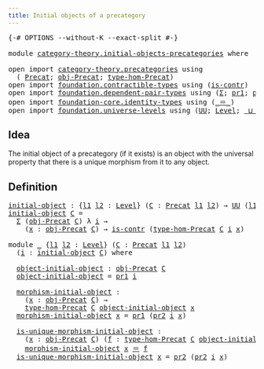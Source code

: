 ```yaml
---
title: Initial objects of a precategory
---
```


<pre class="Agda"><a id="58" class="Symbol">{-#</a> <a id="62" class="Keyword">OPTIONS</a> <a id="70" class="Pragma">--without-K</a> <a id="82" class="Pragma">--exact-split</a> <a id="96" class="Symbol">#-}</a>

<a id="101" class="Keyword">module</a> <a id="108" href="category-theory.initial-objects-precategories.html" class="Module">category-theory.initial-objects-precategories</a> <a id="154" class="Keyword">where</a>

<a id="161" class="Keyword">open</a> <a id="166" class="Keyword">import</a> <a id="173" href="category-theory.precategories.html" class="Module">category-theory.precategories</a> <a id="203" class="Keyword">using</a>
  <a id="211" class="Symbol">(</a> <a id="213" href="category-theory.precategories.html#2237" class="Function">Precat</a><a id="219" class="Symbol">;</a> <a id="221" href="category-theory.precategories.html#2550" class="Function">obj-Precat</a><a id="231" class="Symbol">;</a> <a id="233" href="category-theory.precategories.html#2669" class="Function">type-hom-Precat</a><a id="248" class="Symbol">)</a>
<a id="250" class="Keyword">open</a> <a id="255" class="Keyword">import</a> <a id="262" href="foundation.contractible-types.html" class="Module">foundation.contractible-types</a> <a id="292" class="Keyword">using</a> <a id="298" class="Symbol">(</a><a id="299" href="foundation-core.contractible-types.html#1006" class="Function">is-contr</a><a id="307" class="Symbol">)</a>
<a id="309" class="Keyword">open</a> <a id="314" class="Keyword">import</a> <a id="321" href="foundation.dependent-pair-types.html" class="Module">foundation.dependent-pair-types</a> <a id="353" class="Keyword">using</a> <a id="359" class="Symbol">(</a><a id="360" href="foundation-core.dependent-pair-types.html#515" class="Record">Σ</a><a id="361" class="Symbol">;</a> <a id="363" href="foundation-core.dependent-pair-types.html#605" class="Field">pr1</a><a id="366" class="Symbol">;</a> <a id="368" href="foundation-core.dependent-pair-types.html#617" class="Field">pr2</a><a id="371" class="Symbol">)</a>
<a id="373" class="Keyword">open</a> <a id="378" class="Keyword">import</a> <a id="385" href="foundation-core.identity-types.html" class="Module">foundation-core.identity-types</a> <a id="416" class="Keyword">using</a> <a id="422" class="Symbol">(</a><a id="423" href="foundation-core.identity-types.html#1865" class="Function Operator">_＝_</a><a id="426" class="Symbol">)</a>
<a id="428" class="Keyword">open</a> <a id="433" class="Keyword">import</a> <a id="440" href="foundation.universe-levels.html" class="Module">foundation.universe-levels</a> <a id="467" class="Keyword">using</a> <a id="473" class="Symbol">(</a><a id="474" href="foundation-core.universe-levels.html#235" class="Primitive">UU</a><a id="476" class="Symbol">;</a> <a id="478" href="Agda.Primitive.html#597" class="Postulate">Level</a><a id="483" class="Symbol">;</a> <a id="485" href="Agda.Primitive.html#810" class="Primitive Operator">_⊔_</a><a id="488" class="Symbol">)</a>
</pre>
## Idea

The initial object of a precategory (if it exists) is an object with the universal property that there is a unique morphism from it to any object.

## Definition

<pre class="Agda"><a id="initial-object"></a><a id="675" href="category-theory.initial-objects-precategories.html#675" class="Function">initial-object</a> <a id="690" class="Symbol">:</a> <a id="692" class="Symbol">{</a><a id="693" href="category-theory.initial-objects-precategories.html#693" class="Bound">l1</a> <a id="696" href="category-theory.initial-objects-precategories.html#696" class="Bound">l2</a> <a id="699" class="Symbol">:</a> <a id="701" href="Agda.Primitive.html#597" class="Postulate">Level</a><a id="706" class="Symbol">}</a> <a id="708" class="Symbol">(</a><a id="709" href="category-theory.initial-objects-precategories.html#709" class="Bound">C</a> <a id="711" class="Symbol">:</a> <a id="713" href="category-theory.precategories.html#2237" class="Function">Precat</a> <a id="720" href="category-theory.initial-objects-precategories.html#693" class="Bound">l1</a> <a id="723" href="category-theory.initial-objects-precategories.html#696" class="Bound">l2</a><a id="725" class="Symbol">)</a> <a id="727" class="Symbol">→</a> <a id="729" href="foundation-core.universe-levels.html#235" class="Primitive">UU</a> <a id="732" class="Symbol">(</a><a id="733" href="category-theory.initial-objects-precategories.html#693" class="Bound">l1</a> <a id="736" href="Agda.Primitive.html#810" class="Primitive Operator">⊔</a> <a id="738" href="category-theory.initial-objects-precategories.html#696" class="Bound">l2</a><a id="740" class="Symbol">)</a>
<a id="742" href="category-theory.initial-objects-precategories.html#675" class="Function">initial-object</a> <a id="757" href="category-theory.initial-objects-precategories.html#757" class="Bound">C</a> <a id="759" class="Symbol">=</a>
  <a id="763" href="foundation-core.dependent-pair-types.html#515" class="Record">Σ</a> <a id="765" class="Symbol">(</a><a id="766" href="category-theory.precategories.html#2550" class="Function">obj-Precat</a> <a id="777" href="category-theory.initial-objects-precategories.html#757" class="Bound">C</a><a id="778" class="Symbol">)</a> <a id="780" class="Symbol">λ</a> <a id="782" href="category-theory.initial-objects-precategories.html#782" class="Bound">i</a> <a id="784" class="Symbol">→</a>
    <a id="790" class="Symbol">(</a><a id="791" href="category-theory.initial-objects-precategories.html#791" class="Bound">x</a> <a id="793" class="Symbol">:</a> <a id="795" href="category-theory.precategories.html#2550" class="Function">obj-Precat</a> <a id="806" href="category-theory.initial-objects-precategories.html#757" class="Bound">C</a><a id="807" class="Symbol">)</a> <a id="809" class="Symbol">→</a> <a id="811" href="foundation-core.contractible-types.html#1006" class="Function">is-contr</a> <a id="820" class="Symbol">(</a><a id="821" href="category-theory.precategories.html#2669" class="Function">type-hom-Precat</a> <a id="837" href="category-theory.initial-objects-precategories.html#757" class="Bound">C</a> <a id="839" href="category-theory.initial-objects-precategories.html#782" class="Bound">i</a> <a id="841" href="category-theory.initial-objects-precategories.html#791" class="Bound">x</a><a id="842" class="Symbol">)</a>

<a id="845" class="Keyword">module</a> <a id="852" href="category-theory.initial-objects-precategories.html#852" class="Module">_</a> <a id="854" class="Symbol">{</a><a id="855" href="category-theory.initial-objects-precategories.html#855" class="Bound">l1</a> <a id="858" href="category-theory.initial-objects-precategories.html#858" class="Bound">l2</a> <a id="861" class="Symbol">:</a> <a id="863" href="Agda.Primitive.html#597" class="Postulate">Level</a><a id="868" class="Symbol">}</a> <a id="870" class="Symbol">(</a><a id="871" href="category-theory.initial-objects-precategories.html#871" class="Bound">C</a> <a id="873" class="Symbol">:</a> <a id="875" href="category-theory.precategories.html#2237" class="Function">Precat</a> <a id="882" href="category-theory.initial-objects-precategories.html#855" class="Bound">l1</a> <a id="885" href="category-theory.initial-objects-precategories.html#858" class="Bound">l2</a><a id="887" class="Symbol">)</a>
  <a id="891" class="Symbol">(</a><a id="892" href="category-theory.initial-objects-precategories.html#892" class="Bound">i</a> <a id="894" class="Symbol">:</a> <a id="896" href="category-theory.initial-objects-precategories.html#675" class="Function">initial-object</a> <a id="911" href="category-theory.initial-objects-precategories.html#871" class="Bound">C</a><a id="912" class="Symbol">)</a> <a id="914" class="Keyword">where</a>

  <a id="923" href="category-theory.initial-objects-precategories.html#923" class="Function">object-initial-object</a> <a id="945" class="Symbol">:</a> <a id="947" href="category-theory.precategories.html#2550" class="Function">obj-Precat</a> <a id="958" href="category-theory.initial-objects-precategories.html#871" class="Bound">C</a>
  <a id="962" href="category-theory.initial-objects-precategories.html#923" class="Function">object-initial-object</a> <a id="984" class="Symbol">=</a> <a id="986" href="foundation-core.dependent-pair-types.html#605" class="Field">pr1</a> <a id="990" href="category-theory.initial-objects-precategories.html#892" class="Bound">i</a>

  <a id="995" href="category-theory.initial-objects-precategories.html#995" class="Function">morphism-initial-object</a> <a id="1019" class="Symbol">:</a>
    <a id="1025" class="Symbol">(</a><a id="1026" href="category-theory.initial-objects-precategories.html#1026" class="Bound">x</a> <a id="1028" class="Symbol">:</a> <a id="1030" href="category-theory.precategories.html#2550" class="Function">obj-Precat</a> <a id="1041" href="category-theory.initial-objects-precategories.html#871" class="Bound">C</a><a id="1042" class="Symbol">)</a> <a id="1044" class="Symbol">→</a>
    <a id="1050" href="category-theory.precategories.html#2669" class="Function">type-hom-Precat</a> <a id="1066" href="category-theory.initial-objects-precategories.html#871" class="Bound">C</a> <a id="1068" href="category-theory.initial-objects-precategories.html#923" class="Function">object-initial-object</a> <a id="1090" href="category-theory.initial-objects-precategories.html#1026" class="Bound">x</a>
  <a id="1094" href="category-theory.initial-objects-precategories.html#995" class="Function">morphism-initial-object</a> <a id="1118" href="category-theory.initial-objects-precategories.html#1118" class="Bound">x</a> <a id="1120" class="Symbol">=</a> <a id="1122" href="foundation-core.dependent-pair-types.html#605" class="Field">pr1</a> <a id="1126" class="Symbol">(</a><a id="1127" href="foundation-core.dependent-pair-types.html#617" class="Field">pr2</a> <a id="1131" href="category-theory.initial-objects-precategories.html#892" class="Bound">i</a> <a id="1133" href="category-theory.initial-objects-precategories.html#1118" class="Bound">x</a><a id="1134" class="Symbol">)</a>

  <a id="1139" href="category-theory.initial-objects-precategories.html#1139" class="Function">is-unique-morphism-initial-object</a> <a id="1173" class="Symbol">:</a>
    <a id="1179" class="Symbol">(</a><a id="1180" href="category-theory.initial-objects-precategories.html#1180" class="Bound">x</a> <a id="1182" class="Symbol">:</a> <a id="1184" href="category-theory.precategories.html#2550" class="Function">obj-Precat</a> <a id="1195" href="category-theory.initial-objects-precategories.html#871" class="Bound">C</a><a id="1196" class="Symbol">)</a> <a id="1198" class="Symbol">(</a><a id="1199" href="category-theory.initial-objects-precategories.html#1199" class="Bound">f</a> <a id="1201" class="Symbol">:</a> <a id="1203" href="category-theory.precategories.html#2669" class="Function">type-hom-Precat</a> <a id="1219" href="category-theory.initial-objects-precategories.html#871" class="Bound">C</a> <a id="1221" href="category-theory.initial-objects-precategories.html#923" class="Function">object-initial-object</a> <a id="1243" href="category-theory.initial-objects-precategories.html#1180" class="Bound">x</a><a id="1244" class="Symbol">)</a> <a id="1246" class="Symbol">→</a>
    <a id="1252" href="category-theory.initial-objects-precategories.html#995" class="Function">morphism-initial-object</a> <a id="1276" href="category-theory.initial-objects-precategories.html#1180" class="Bound">x</a> <a id="1278" href="foundation-core.identity-types.html#1865" class="Function Operator">＝</a> <a id="1280" href="category-theory.initial-objects-precategories.html#1199" class="Bound">f</a>
  <a id="1284" href="category-theory.initial-objects-precategories.html#1139" class="Function">is-unique-morphism-initial-object</a> <a id="1318" href="category-theory.initial-objects-precategories.html#1318" class="Bound">x</a> <a id="1320" class="Symbol">=</a> <a id="1322" href="foundation-core.dependent-pair-types.html#617" class="Field">pr2</a> <a id="1326" class="Symbol">(</a><a id="1327" href="foundation-core.dependent-pair-types.html#617" class="Field">pr2</a> <a id="1331" href="category-theory.initial-objects-precategories.html#892" class="Bound">i</a> <a id="1333" href="category-theory.initial-objects-precategories.html#1318" class="Bound">x</a><a id="1334" class="Symbol">)</a>
</pre>